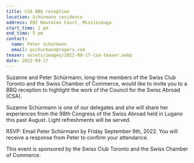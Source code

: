 ```yaml
---
title: CSA BBQ reception
location: Schürmann residence
address: 692 Nautalex Court, Mississauga
start_time: 1 pm
end_time: 5 pm
contact:
  name: Peter Schürmann
  email: pschurmann@rogers.com
teaser: assets/images/2022-09-17-csa-teaser.webp
date: 2022-09-17
---
```


Suzanne and Peter Schürmann, long-time members of the Swiss Club Toronto and
the Swiss Chamber of Commerce, would like to invite you to a BBQ reception to
highlight the work of the Council for the Swiss Abroad (CSA).

Suzanne Schürmann is one of our delegates and she will share her experiences
from the 98th Congress of the Swiss Abroad held in Lugano this past August.
Light refreshments will be served.

RSVP: Email Peter Schürmann by Friday September 9th, 2022. You will receive a
response from Peter to confirm your attendance.

This event is sponsored by the Swiss Club Toronto and the Swiss Chamber of
Commerce.
